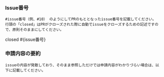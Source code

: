 ### Issue番号
```
#issue番号（例、#10） のようにしてPRのもととなったissue番号を記載してください。
行頭の「closed」はPRがクローズされた際に自動でissueをクローズするための記述ですので、原則そのままにしてください。
```

closed #{issue番号}

### 申請内容の要約
```
issueの内容が発散しており、そのまま参照しただけでは申請内容がわかりづらい場合は、以下に記載してください。
```
